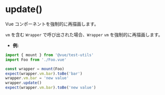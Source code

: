 # update()

Vue コンポーネントを強制的に再描画します。

`vm` を含む `Wrapper` で呼び出された場合、`Wrapper` `vm` を強制的に再描画します。

- **例:**

```js
import { mount } from '@vue/test-utils'
import Foo from './Foo.vue'

const wrapper = mount(Foo)
expect(wrapper.vm.bar).toBe('bar')
wrapper.vm.bar = 'new value'
wrapper.update()
expect(wrapper.vm.bar).toBe('new value')
```
